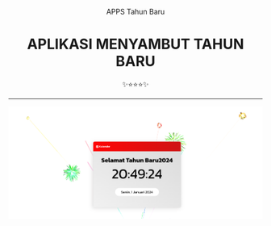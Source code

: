 <div class="" align="center">
    <p>APPS Tahun Baru</p>
    <h1>APLIKASI MENYAMBUT TAHUN BARU</h1>
    <span>✨⭐⭐⭐✨</span>
    <hr>
    <img src="Screenshot.png"/>
    <br>
</div>

<br>